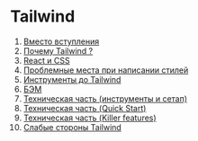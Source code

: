 <h1>
    Tailwind
</h1>

<ol>
    <li>
        <a href="slides/00.md">Вместо вступления</a>
    </li>
    <li>
        <a href="slides/01.md">Почему Tailwind ?</a>
    </li>
    <li>
        <a href="slides/02.md">React и CSS</a>
    </li>
    <li>
        <a href="slides/03.md">Проблемные места при написании стилей</a>
    </li>   
    <li>
        <a href="slides/04.md">Инструменты до Tailwind</a>
    </li>
    <li>
        <a href="slides/05.md">БЭМ</a>
    </li>
    <li>
        <a href="slides/06.md">Техническая часть (инструменты и сетап)</a>
    </li>
    <li>
        <a href="slides/07.md">Техническая часть (Quick Start)</a>
    </li>
    <li>
        <a href="slides/08.md">Техническая часть (Killer features)</a>
    </li>
    <li>
        <a href="slides/09.md">Слабые стороны Tailwind</a>
    </li>
</ol>

